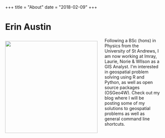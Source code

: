 +++
title = "About"
date = "2018-02-09"
+++

# Erin Austin
<p align="left"><img src="/images/erin.jpeg" align="left" width="300" style="padding-right:20px;padding-top:10px;padding-bottom:20px;"> Following a BSc (hons) in Physics from the University of St Andrews, I am now working at Imray, Laurie, Norie & WIlson as a GIS Analyst. I'm interested in geospatial problem solving using R and Python, as well as open source packages (OSGeo4W). Check out my blog where I will be posting some of my solutions to geospatial problems as well as general command line shortcuts.</p>
